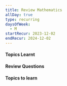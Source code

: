 ```yaml
---
title: Review Mathematics
allDay: true
type: recurring
daysOfWeek:
  - M
startRecur: 2023-12-02
endRecur: 2024-12-02
---
```

#### Topics Learnt

#### Review Questions

#### Topics to learn

